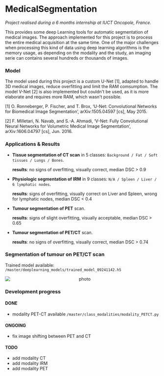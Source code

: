 # MedicalSegmentation

*Project realised during a 6 months internship at IUCT Oncopole, France.*

This provides some deep Learning tools for automatic segmentation of medical images. The approach implemented for this project is to process the entire medical acquisition at the same time. One of the major challenges when processing this kind of data using deep learning algorithms is the memory usage, as depending on the modality and the study, an imaging serie can contains several hundreds or thousands of images.

### Model
The model used during this project is a custom U-Net [1], adapted to handle 3D medical images, reduce overfitting and limit the RAM comsumption. The model V-Net [2] is also implemented but couldn't be used, as it is more elaborate and requires more RAM, which wasn't possible.

[1] O. Ronneberger, P. Fischer, and T. Brox, ‘U-Net: Convolutional Networks for Biomedical Image Segmentation’, arXiv:1505.04597 [cs], May 2015.

[2]	F. Milletari, N. Navab, and S.-A. Ahmadi, ‘V-Net: Fully Convolutional Neural Networks for Volumetric Medical Image Segmentation’, arXiv:1606.04797 [cs], Jun. 2016.

### Applications & Results
- **Tissue segmentation of CT scan** in 5 classes: ```Background / Fat / Soft tissues / Lungs / Bones```.

  **results**: no signs of overfitting, visually correct, median DSC > 0.9
  
- **Physiologic segmentation of IRM** in 9 classes: ```N/A / Spleen / Liver / 6 lymphatic nodes```.

  **results**: signs of overfitting, visually correct on Liver and Spleen, wrong for lymphatic nodes, median DSC < 0.4
  
- **Tumour segmentation of PET** scan.

  **results**: signs of slight overfitting, visually acceptable, median DSC > 0.65

- **Tumour segmentation of PET/CT** scan.

  **results**: no signs of overfitting, visually correct, median DSC > 0.74
  

### Segmentation of tumour on PET/CT scan

Trained model available: ```/master/deeplearning_models/trained_model_09241142.h5```

<p align="center">
<img style="display: block; margin: auto;" alt="photo" src="./GIF_example_segmentation.gif">
</p>

### Development progress

#### DONE
- modality PET-CT available ```/master/class_modalities/modality_PETCT.py```

#### ONGOING
- fix image shifting between PET and CT

#### TODO
- add  modality CT
- add modality IRM
- add modality PET
